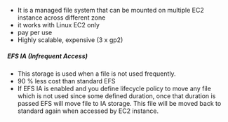 - It is a managed file system that can be mounted on multiple EC2 instance across different zone
- it works with Linux EC2 only
- pay per use
- Highly scalable, expensive (3 x gp2)

##### EFS IA (Infrequent Access)
- This storage is used when a file is not used frequently.
- 90 % less cost than standard EFS
- If EFS IA is enabled and you define lifecycle policy to move any file which is not used since some defined duration, once that duration is passed EFS will move file to IA storage. This file will be moved back to standard again when accessed by EC2 instance. 